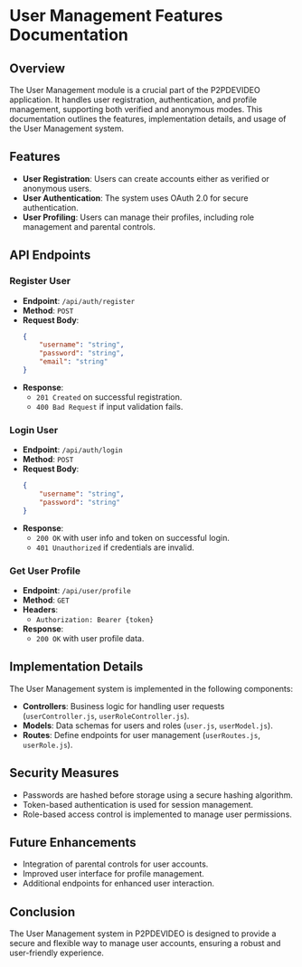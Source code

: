 # User Management Features Documentation

## Overview
The User Management module is a crucial part of the P2PDEVIDEO application. It handles user registration, authentication, and profile management, supporting both verified and anonymous modes. This documentation outlines the features, implementation details, and usage of the User Management system.

## Features
- **User Registration**: Users can create accounts either as verified or anonymous users.
- **User Authentication**: The system uses OAuth 2.0 for secure authentication.
- **User Profiling**: Users can manage their profiles, including role management and parental controls.

## API Endpoints
### Register User
- **Endpoint**: `/api/auth/register`
- **Method**: `POST`
- **Request Body**:
  ```json
  {
      "username": "string",
      "password": "string",
      "email": "string"
  }
  ```
- **Response**:
  - `201 Created` on successful registration.
  - `400 Bad Request` if input validation fails.

### Login User
- **Endpoint**: `/api/auth/login`
- **Method**: `POST`
- **Request Body**:
  ```json
  {
      "username": "string",
      "password": "string"
  }
  ```
- **Response**:
  - `200 OK` with user info and token on successful login.
  - `401 Unauthorized` if credentials are invalid.

### Get User Profile
- **Endpoint**: `/api/user/profile`
- **Method**: `GET`
- **Headers**:
  - `Authorization: Bearer {token}`
- **Response**:
  - `200 OK` with user profile data.

## Implementation Details
The User Management system is implemented in the following components:
- **Controllers**: Business logic for handling user requests (`userController.js`, `userRoleController.js`).
- **Models**: Data schemas for users and roles (`user.js`, `userModel.js`).
- **Routes**: Define endpoints for user management (`userRoutes.js`, `userRole.js`).

## Security Measures
- Passwords are hashed before storage using a secure hashing algorithm.
- Token-based authentication is used for session management.
- Role-based access control is implemented to manage user permissions.

## Future Enhancements
- Integration of parental controls for user accounts.
- Improved user interface for profile management.
- Additional endpoints for enhanced user interaction.

## Conclusion
The User Management system in P2PDEVIDEO is designed to provide a secure and flexible way to manage user accounts, ensuring a robust and user-friendly experience.